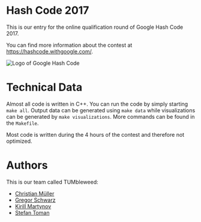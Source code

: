 # Hash Code 2017

This is our entry for the online qualification round of Google Hash Code 2017.

You can find more information about the contest at https://hashcode.withgoogle.com/.

![Logo of Google Hash Code](https://hashcode.withgoogle.com/resources/logo/hashcode_hero.png)

# Technical Data

Almost all code is written in C++. You can run the code by simply starting `make all`. Output data can be generated using `make data` while visualizations can be generated by `make visualizations`. More commands can be found in the `Makefile`.

Most code is written during the 4 hours of the contest and therefore not optimized.

# Authors

This is our team called TUMbleweed:

* [Christian Müller](https://github.com/Eminenz)
* [Gregor Schwarz](https://github.com/koachbamoach)
* [Kirill Martynov](https://github.com/kirmartynov)
* [Stefan Toman](https://github.com/stoman)
